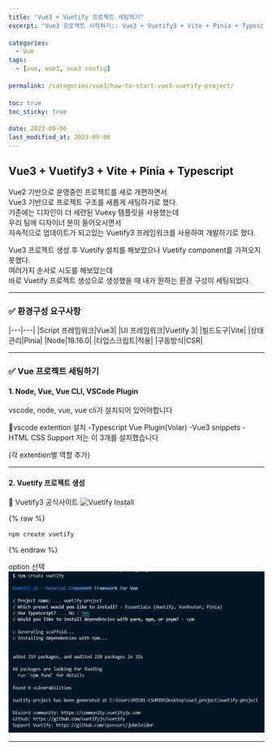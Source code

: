 ```yaml
---
title: "Vue3 + Vuetify 프로젝트 세팅하기"
excerpt: "Vue3 프로젝트 시작하기:: Vue3 + Vuetify3 + Vite + Pinia + Typescript 기반 환경구성"

categories:
  - Vue
tags:
  - [vue, vue3, vue3 config]

permalink: /categories/vue3/how-to-start-vue3-vuetify-project/

toc: true
toc_sticky: true

date: 2023-09-06
last_modified_at: 2023-09-06
---
```


## Vue3 + Vuetify3 + Vite + Pinia + Typescript

Vue2 기반으로 운영중인 프로젝트를 새로 개편하면서<br/>
Vue3 기반으로 프로젝트 구조를 새롭게 세팅하기로 했다.<br/>
기존에는 디자인이 더 세련된 Vuexy 템플릿을 사용했는데<br/>
우리 팀에 디자이너 분이 들어오시면서<br/>
지속적으로 업데이트가 되고있는 Vuetify3 프레임워크를 사용하여 개발하기로 했다.<br/>

Vue3 프로젝트 생성 후 Vuetify 설치를 해보았으나 Vuetify component를 가져오지 못했다.<br/>
여러가지 순서로 시도를 해보았는데<br/>
바로 Vuetify 프로젝트 생성으로 생성했을 때 내가 원하는 환경 구성이 세팅되었다.

***

### ✅ 환경구성 요구사항

|---|---|
|Script 프레임워크|Vue3|
|UI 프레임워크|Vuetify 3|
|빌드도구|Vite|
|상태관리|Pinia|
|Node|18.16.0|
|타입스크립트|적용|
|구동방식|CSR|

***

### ✅ Vue 프로젝트 세팅하기

#### 1. Node, Vue, Vue CLI, VSCode Plugin

vscode, node, vue, vue cli가 설치되어 있어야합니다

🔽vscode extention 설치
-Typescript Vue Plugin(Volar)
-Vue3 snippets
-HTML CSS Support
저는 이 3개를 설치했습니다

(각 extention별 역할 추가)

***

#### 2. Vuetify 프로젝트 생성

🔽 Vuetify3 공식사이트
![Vuetify Install](https://vuetifyjs.com/en/getting-started/installation/)

{% raw %}

```bash
npm create vuetify
```

{% endraw %}

option 선택
![screenshot](../assets/images/posts_img/contents/start_vuetify_project.png)

***
